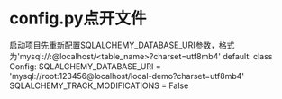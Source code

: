 # config.py点开文件
启动项目先重新配置SQLALCHEMY_DATABASE_URI参数，格式为'mysql://<username>:<password>@localhost/<table_name>?charset=utf8mb4'
default:
class Config:
    SQLALCHEMY_DATABASE_URI = 'mysql://root:123456@localhost/local-demo?charset=utf8mb4'
    SQLALCHEMY_TRACK_MODIFICATIONS = False
